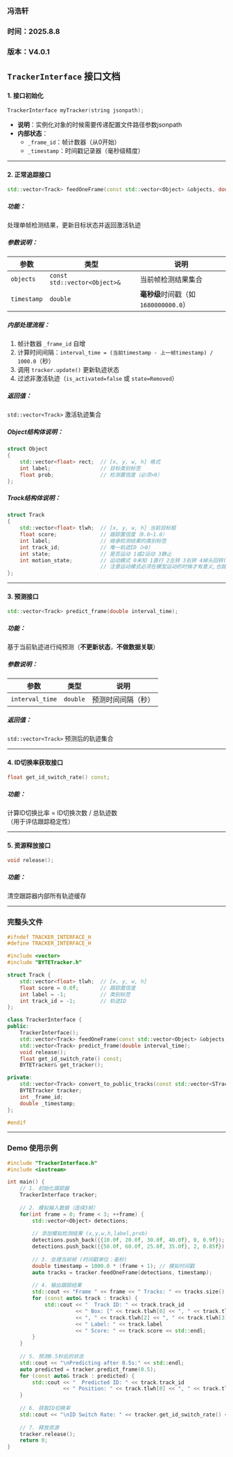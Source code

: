 ### 冯浩轩  
### 时间：2025.8.8   
### 版本：V4.0.1


##  `TrackerInterface` 接口文档

#### 1. **接口初始化**
```cpp
TrackerInterface myTracker(string jsonpath);
```
- **说明**：实例化对象的时候需要传递配置文件路径参数jsonpath
- **内部状态**：
  - `_frame_id`：帧计数器（从0开始）
  - `_timestamp`：时间戳记录器（毫秒级精度）

---

#### 2. **正常追踪接口**
```cpp
std::vector<Track> feedOneFrame(const std::vector<Object> &objects, double timestamp);
```
##### 功能：
处理单帧检测结果，更新目标状态并返回激活轨迹

##### 参数说明：
| 参数        | 类型                      | 说明                          |
|-------------|--------------------------|-----------------------------|
| `objects`   | `const std::vector<Object>&` | 当前帧检测结果集合             |
| `timestamp` | `double`                 | **毫秒级**时间戳（如`1680000000.0`）|

##### 内部处理流程：
1. 帧计数器 `_frame_id` 自增
2. 计算时间间隔：`interval_time = (当前timestamp - 上一帧timestamp) / 1000.0`（秒）
3. 调用 `tracker.update()` 更新轨迹状态
4. 过滤非激活轨迹（`is_activated=false` 或 `state=Removed`）

##### 返回值：
`std::vector<Track>` 激活轨迹集合

##### Object结构体说明：
```cpp
struct Object
{
    std::vector<float> rect;  // [x, y, w, h] 格式
    int label;                // 目标类别标签
    float prob;               // 检测置信度（必须>0）
};
```

##### Track结构体说明：
```cpp
struct Track
{
    std::vector<float> tlwh;  // [x, y, w, h] 当前目标框
    float score;              // 跟踪置信度（0.0~1.0）
    int label;                // 继承检测结果的类别标签
    int track_id;             // 唯一轨迹ID（>0）
    int state;                // 是否运动 1或2运动 3静止
    int motion_state;         // 运动模式 0未知 1直行 2左转 3右转 4掉头回转(近似180°运动) 
                              // 注意运动模式必须在模型运动的时候才有意义,也就是在state为1或者2的时候才有意义
};
```

---

#### 3. **预测接口**
```cpp
std::vector<Track> predict_frame(double interval_time);
```
##### 功能：
基于当前轨迹进行纯预测（**不更新状态**，**不做数据关联**）

##### 参数说明：
| 参数           | 类型      | 说明                 |
|----------------|----------|---------------------|
| `interval_time` | `double` | 预测时间间隔（秒）   |

##### 返回值：
`std::vector<Track>` 预测后的轨迹集合

---

#### 4. **ID切换率获取接口**
```cpp
float get_id_switch_rate() const;
```
##### 功能：
计算ID切换比率 = ID切换次数 / 总轨迹数  
（用于评估跟踪稳定性）

---

#### 5. **资源释放接口**
```cpp
void release();
```
##### 功能：
清空跟踪器内部所有轨迹缓存

---


### 完整头文件
```cpp
#ifndef TRACKER_INTERFACE_H
#define TRACKER_INTERFACE_H

#include <vector>
#include "BYTETracker.h"

struct Track {
    std::vector<float> tlwh;  // [x, y, w, h]
    float score = 0.0f;       // 跟踪置信度
    int label = -1;           // 类别标签
    int track_id = -1;        // 轨迹ID
};

class TrackerInterface {
public:
    TrackerInterface();
    std::vector<Track> feedOneFrame(const std::vector<Object> &objects, double timestamp);
    std::vector<Track> predict_frame(double interval_time);
    void release();
    float get_id_switch_rate() const;
    BYTETracker& get_tracker();

private:
    std::vector<Track> convert_to_public_tracks(const std::vector<STrack> &internal_tracks);
    BYTETracker tracker;
    int _frame_id;
    double _timestamp;
};

#endif
```

---

### Demo 使用示例
```cpp
#include "TrackerInterface.h"
#include <iostream>

int main() {
    // 1. 初始化跟踪器
    TrackerInterface tracker;
    
    // 2. 模拟输入数据（连续3帧）
    for(int frame = 0; frame < 3; ++frame) {
        std::vector<Object> detections;
        
        // 添加模拟检测结果 (x,y,w,h,label,prob)
        detections.push_back({{10.0f, 20.0f, 30.0f, 40.0f}, 0, 0.9f});
        detections.push_back({{50.0f, 60.0f, 25.0f, 35.0f}, 2, 0.85f});
        
        // 3. 处理当前帧 (时间戳单位：毫秒)
        double timestamp = 1000.0 * (frame + 1); // 模拟时间戳
        auto tracks = tracker.feedOneFrame(detections, timestamp);
        
        // 4. 输出跟踪结果
        std::cout << "Frame " << frame << " Tracks: " << tracks.size() << std::endl;
        for (const auto& track : tracks) {
            std::cout << "  Track ID: " << track.track_id 
                      << " Box: [" << track.tlwh[0] << ", " << track.tlwh[1]
                      << ", " << track.tlwh[2] << ", " << track.tlwh[3] << "]"
                      << " Label: " << track.label
                      << " Score: " << track.score << std::endl;
        }
    }
    
    // 5. 预测0.5秒后的状态
    std::cout << "\nPredicting after 0.5s:" << std::endl;
    auto predicted = tracker.predict_frame(0.5);
    for (const auto& track : predicted) {
        std::cout << "  Predicted ID: " << track.track_id 
                  << " Position: " << track.tlwh[0] << ", " << track.tlwh[1] << std::endl;
    }
    
    // 6. 获取ID切换率
    std::cout << "\nID Switch Rate: " << tracker.get_id_switch_rate() << std::endl;
    
    // 7. 释放资源
    tracker.release();
    return 0;
}
```
